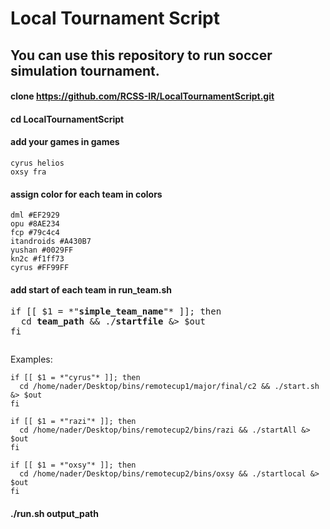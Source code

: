 # Local Tournament Script
## You can use this repository to run soccer simulation tournament.

#### clone https://github.com/RCSS-IR/LocalTournamentScript.git

#### cd LocalTournamentScript

#### add your games in games
```
cyrus helios
oxsy fra
```
#### assign color for each team in colors
```
dml #EF2929
opu #8AE234
fcp #79c4c4
itandroids #A430B7
yushan #0029FF
kn2c #f1ff73
cyrus #FF99FF
```
#### add start of each team in run_team.sh

<pre>
if [[ $1 = *"<b>simple_team_name</b>"* ]]; then
  cd <b>team_path</b> && ./<b>startfile</b> &> $out
fi
</pre>

```
```
Examples:
```
if [[ $1 = *"cyrus"* ]]; then
  cd /home/nader/Desktop/bins/remotecup1/major/final/c2 && ./start.sh &> $out
fi

if [[ $1 = *"razi"* ]]; then
  cd /home/nader/Desktop/bins/remotecup2/bins/razi && ./startAll &> $out
fi

if [[ $1 = *"oxsy"* ]]; then
  cd /home/nader/Desktop/bins/remotecup2/bins/oxsy && ./startlocal &> $out
fi

```
#### ./run.sh output_path
